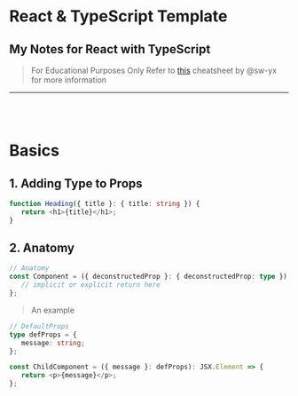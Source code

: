 # React & TypeScript Template

## My Notes for React with TypeScript

> For Educational Purposes Only
> Refer to [this](https://github.com/typescript-cheatsheets/react) cheatsheet by @sw-yx for more information

---

<br markdown="1">
<br markdown="1">

# **Basics**

## 1. Adding Type to Props

```typescript
function Heading({ title }: { title: string }) {
   return <h1>{title}</h1>;
}
```

## 2. Anatomy

```typescript
// Anatomy
const Component = ({ deconstructedProp }: { deconstructedProp: type }): expectedReturnedType => {
   // implicit or explicit return here
};
```

> An example

```typescript
// DefaultProps
type defProps = {
   message: string;
};

const ChildComponent = ({ message }: defProps): JSX.Element => {
   return <p>{message}</p>;
};
```
